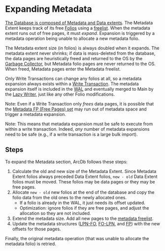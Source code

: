 # Expanding Metadata

[The Database is composed of Metadata and Data extents](./file-formats/database.md). The Metadata Extent keeps track of its free [Folios](./file-formats/folios.md) using a [freelist](./file-formats/database.md#freelist). When the metadata extent runs out of free pages, it must *expand*. Expansion is triggered by a metadata operation being unable to allocate a new metadata folio.

The Metadata extent size (in folios) is always doubled when it expands. The metadata extent never shrinks; if data is mass-deleted from the database, the data pages are heuristically freed and returned to the OS by the [Garbage Collector](./garbage-collection.md), but Metadata folio pages are never returned to the OS. When freed, Metadata pages enter the Metadata freelist.

Only Write Transactions can change any folios at all, so a metadata expansion always exists within a [Write Transaction](./transactions.md#write-transactions). The metadata expansion itself is included in the [WAL](./file-formats/wal.md) and eventually merged to Main by the [Lazy Writer](./lazy-writer.md), just like any other Folio modifications.

Note: Even if a Write Transaction only *frees* data pages, it is possible that the [Metadata FP (Free Pages) set](./file-formats/database.md#fp-free-pages) may run out of metadata space and trigger a metadata expansion.

Note: This means that metadata expansion must be safe to execute from within a write transaction. Indeed, *any* number of metadata expansions need to be safe (e.g., if a write transaction is a large bulk import).

## Steps

To expand the Metadata section, ArcDb follows these steps:

1. Calculate the old and new size of the Metadata Extent. Since Metadata Extent folios always preceded Data Extent folios, `new - old` Data Extent folios must be moved. These folios may be data pages or they may be free pages.
2. Allocate `new - old` new folios at the end of the database and copy the folio data from the old ones to the newly allocated ones.
   - If a folio is already in the WAL, it just needs its offset updated.
   - Optimization: ignore folios if they are free pages, and adjust the allocation so they are not included.
3. Extend the metadata size. Add all new pages to the [metadata freelist](./file-formats/database.md#freelist).
4. Update the metadata structures ([LPN-FO](./file-formats/database.md#lpn-fo-logical-page-number---folio-offset), [FO-LPN](./file-formats/database.md#fo-lpn-folio-offset---logical-page-number), and [FP](./file-formats/database.md#fp-free-pages)) with the new offsets for those pages.

Finally, the original metadata operation (that was unable to allocate the metadata folio) is retried.
